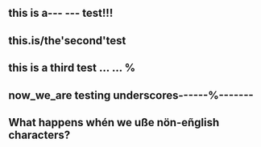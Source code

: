 ## this is a--- --- test!!!

## this.is/the'second'test

## this is a third test ... ... %

## now_we_are testing underscores------%-------

## What happens whén we uße nön-eñglish characters?
